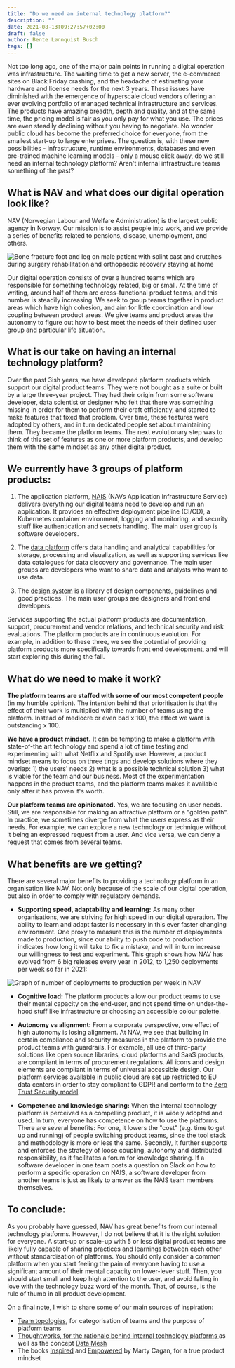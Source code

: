 ```yaml
---
title: "Do we need an internal technology platform?"
description: ""
date: 2021-08-13T09:27:57+02:00
draft: false
author: Bente Lønnquist Busch
tags: []
---
```



Not too long ago, one of the major pain points in running a digital operation was infrastructure. The waiting time to get a new server, the e-commerce sites on Black Friday crashing, and the headache of estimating your hardware and license needs for the next 3 years. These issues have diminished with the emergence of hyperscale cloud vendors offering an ever evolving portfolio of managed technical infrastructure and services. The products have amazing breadth, depth and quality, and at the same time, the pricing model is fair as you only pay for what you use. The prices are even steadily declining without you having to negotiate. No wonder public cloud has become the preferred choice for everyone, from the smallest start-up to large enterprises. The question is, with these new possibilities - infrastructure, runtime environments, databases and even pre-trained machine learning models - only a mouse click away, do we still need an internal technology platform? Aren't internal infrastructure teams something of the past?

## What is NAV and what does our digital operation look like?

NAV (Norwegian Labour and Welfare Administration) is the largest public agency in Norway. Our mission is to assist people into work, and we provide a series of benefits related to pensions, disease, unemployment, and others.

![Bone fracture foot and leg on male patient with splint cast and crutches during surgery rehabilitation and orthopaedic recovery staying at home](/blog/images/GettyImages-1159293076.jpg)

Our digital operation consists of over a hundred teams which are responsible for something technology related, big or small. At the time of writing, around half of them are cross-functional product teams, and this number is steadily increasing. We seek to group teams together in product areas which have high cohesion, and aim for little coordination and low coupling between product areas. We give teams and product areas the autonomy to figure out how to best meet the needs of their defined user group and particular life situation.

## What is our take on having an internal technology platform?

Over the past 3ish years, we have developed platform products which support our digital product teams. They were not bought as a suite or built by a large three-year project. They had their origin from some software developer, data scientist or designer who felt that there was something missing in order for them to perform their craft efficiently, and started to make features that fixed that problem. Over time, these features were adopted by others, and in turn dedicated people set about maintaining them. They became the platform teams. The next evolutionary step was to think of this set of features as one or more platform products, and develop them with the same mindset as any other digital product.

## We currently have 3 groups of platform products:

1. The application platform, [NAIS](http://nais.io) (NAVs Application Infrastructure Service) delivers everything our digital teams need to develop and run an application. It provides an effective deployment pipeline (CI/CD), a Kubernetes container environment, logging and monitoring, and security stuff like authentication and secrets handling. The main user group is software developers.

2. The [data platform](https://dataplattform.gitbook.io/nada/) offers data handling and analytical capabilities for storage, processing and visualization, as well as supporting services like data catalogues for data discovery and governance. The main user groups are developers who want to share data and analysts who want to use data.

3. The [design system](https://design.nav.no/) is a library of design components, guidelines and good practices. The main user groups are designers and front end developers.

Services supporting the actual platform products are documentation, support, procurement and vendor relations, and technical security and risk evaluations. The platform products are in continuous evolution. For example, in addition to these three, we see the potential of providing platform products more specifically towards front end development, and will start exploring this during the fall.

## What do we need to make it work?

**The platform teams are staffed with some of our most competent people** (in my humble opinion). The intention behind that prioritisation is that the effect of their work is multiplied with the number of teams using the platform. Instead of mediocre or even bad x 100, the effect we want is outstanding x 100.

**We have a product mindset.** It can be tempting to make a platform with state-of-the art technology and spend a lot of time testing and experimenting with what Netflix and Spotify use. However, a product mindset means to focus on three tings and develop solutions where they overlap: 1) the users' needs 2) what is a possible technical solution 3) what is viable for the team and our business. Most of the experimentation happens in the product teams, and the platform teams makes it available only after it has proven it's worth.

**Our platform teams are opinionated.** Yes, we are focusing on user needs. Still, we are responsible for making an attractive platform or a "golden path". In practice, we sometimes diverge from what the users express as their needs. For example, we can explore a new technology or technique without it being an expressed request from a user. And vice versa, we can deny a request that comes from several teams.

## What benefits are we getting?

There are several major benefits to providing a technology platform in an organisation like NAV. Not only because of the scale of our digital operation, but also in order to comply with regulatory demands.

* **Supporting speed, adaptability and learning:** As many other organisations, we are striving for high speed in our digital operation. The ability to learn and adapt faster is necessary in this ever faster changing environment. One proxy to measure this is the number of deployments made to production, since our ability to push code to production indicates how long it will take to fix a mistake, and will in turn increase our willingness to test and experiment. This graph shows how NAV has evolved from 6 big releases every year in 2012, to 1,250 deployments per week so far in 2021:

![Graph of number of deployments to production per week in NAV](/blog/images/deployments-per-week.png)

* **Cognitive load:** The platform products allow our product teams to use their mental capacity on the end-user, and not spend time on under-the-hood stuff like infrastructure or choosing an accessible colour palette.

* **Autonomy vs alignment:** From a corporate perspective, one effect of high autonomy is losing alignment. At NAV, we see that building in certain compliance and security measures in the platform to provide the product teams with guardrails. For example, all use of third-party solutions like open source libraries, cloud platforms and SaaS products, are compliant in terms of procurement regulations. All icons and design elements are compliant in terms of universal accessible design. Our platform services available in public cloud are set up restricted to EU data centers in order to stay compliant to GDPR and conform to the [Zero Trust Security model](https://nais.io/blog/posts/2020/09/zero-trust-networking-in-gcp.html).

* **Competence and knowledge sharing:** When the internal technology platform is perceived as a compelling product, it is widely adopted and used. In turn, everyone has competence on how to use the platforms. There are several benefits: For one, it lowers the "cost" (e.g. time to get up and running) of people switching product teams, since the tool stack and methodology is more or less the same. Secondly, it further supports and enforces the strategy of loose coupling, autonomy and distributed responsibility, as it facilitates a forum for knowledge sharing. If a software developer in one team posts a question on Slack on how to perform a specific operation on NAIS, a software developer from another teams is just as likely to answer as the NAIS team members themselves.


## To conclude:

As you probably have guessed, NAV has great benefits from our internal technology platforms. However, I do not believe that it is the right solution for everyone. A start-up or scale-up with 5 or less digital product teams are likely fully capable of sharing practices and learnings between each other without standardisation of platforms. You should only consider a common platform when you start feeling the pain of everyone having to use a significant amount of their mental capacity on lower-lever stuff. Then, you should start small and keep high attention to the user, and avoid falling in love with the technology buzz word of the month. That, of course, is the rule of thumb in all product development.


On a final note, I wish to share some of our main sources of inspiration:

* [Team topologies](https://teamtopologies.com/?gclid=EAIaIQobChMIhqPEpeKr8gIVzOd3Ch08nQTAEAAYASAAEgKp4vD_BwE), for categorisation of teams and the purpose of platform teams
* [Thoughtworks, for the rationale behind internal technology platforms ](https://www.thoughtworks.com/perspectives/edition4-platform-strategy/article)as well as the concept [Data Mesh](https://www.thoughtworks.com/what-we-do/data-and-ai/data-mesh)
* The books [Inspired](https://svpg.com/inspired-how-to-create-products-customers-love/) and [Empowered](https://svpg.com/empowered-ordinary-people-extraordinary-products/) by Marty Cagan, for a true product mindset
